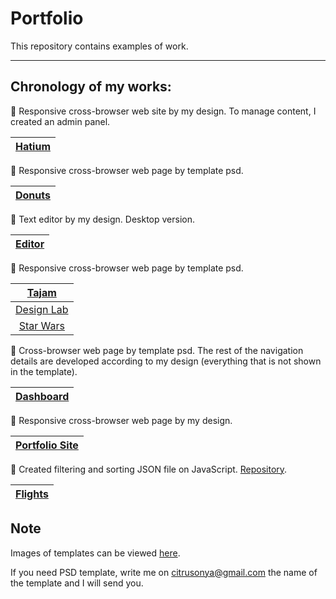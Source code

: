 # Portfolio
This repository contains examples of work.
________
## Chronology of my works:

:small_orange_diamond: Responsive cross-browser web site by my design. 
To manage content, I created an admin panel.

| [Hatium](https://hatium.ru) |
|:---------:|

:small_orange_diamond: Responsive cross-browser web page by template psd.

| [Donuts](https://citrusonya.github.io/donuts/) |
|:---------:|

:small_orange_diamond: Text editor by my design. Desktop version.

| [Editor](https://citrusonya.github.io/editor/) |
|:---------:|

:small_orange_diamond: Responsive cross-browser web page by template psd.

| [Tajam](https://citrusonya.github.io/tajam/) |
|:---------:|
| [Design Lab](https://citrusonya.github.io/designLab/) |
| [Star Wars](https://citrusonya.github.io/starwars/) |

:small_orange_diamond: Cross-browser web page by template psd.
The rest of the navigation details are developed according to my design (everything that is not shown in the template).

| [Dashboard](https://citrusonya.github.io/dashboard/) |
|:---------:|

:small_orange_diamond: Responsive cross-browser web page by my design.

| [Portfolio Site](https://citrusonya.github.io) |
|:---------:|

:small_orange_diamond: Created filtering and sorting JSON file on JavaScript. [Repository](https://github.com/citrusonya/flights).

| [Flights](https://citrusonya.github.io/flights/) |
|:---------:|

## Note
Images of templates can be viewed [here](https://github.com/citrusonya/citrusonya.github.io/tree/master/template%20images).

If you need PSD template, write me on citrusonya@gmail.com the name of the template and I will send you.
